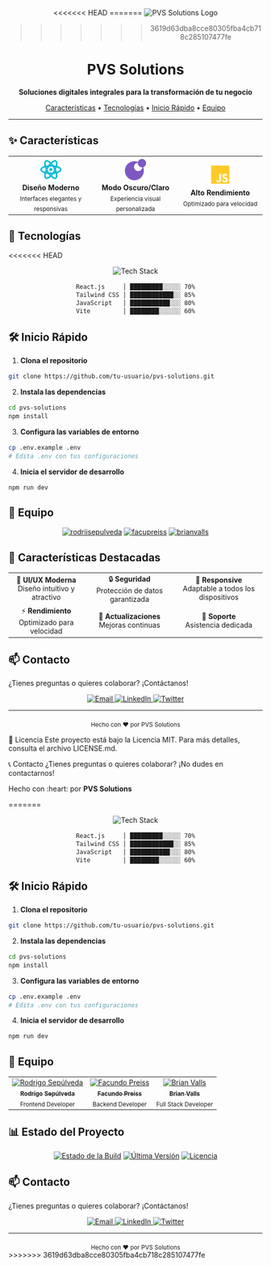 <div align="center">
<<<<<<< HEAD
=======
  <img src="ruta-a-tu-logo.png" alt="PVS Solutions Logo" width="200"/>
  
>>>>>>> 3619d63dba8cce80305fba4cb718c285107477fe
  # PVS Solutions

  <p>
    <strong>Soluciones digitales integrales para la transformación de tu negocio</strong>
  </p>

  <p>
    <a href="#características">Características</a> •
    <a href="#tecnologías">Tecnologías</a> •
    <a href="#inicio-rápido">Inicio Rápido</a> •
    <a href="#equipo">Equipo</a>
  </p>
</div>

---

## ✨ Características

<div align="center">
  <table>
    <tr>
      <td align="center" width="33%">
        <img src="https://raw.githubusercontent.com/PKief/vscode-material-icon-theme/main/icons/react.svg" width="48" height="48" alt="Diseño Moderno"/>
        <br />
        <b>Diseño Moderno</b>
        <br />
        <sub>Interfaces elegantes y responsivas</sub>
      </td>
      <td align="center" width="33%">
        <img src="https://raw.githubusercontent.com/PKief/vscode-material-icon-theme/main/icons/moon.svg" width="48" height="48" alt="Modo Oscuro"/>
        <br />
        <b>Modo Oscuro/Claro</b>
        <br />
        <sub>Experiencia visual personalizada</sub>
      </td>
      <td align="center" width="33%">
        <img src="https://raw.githubusercontent.com/PKief/vscode-material-icon-theme/main/icons/javascript.svg" width="48" height="48" alt="Rendimiento"/>
        <br />
        <b>Alto Rendimiento</b>
        <br />
        <sub>Optimizado para velocidad</sub>
      </td>
    </tr>
  </table>
</div>

## 🚀 Tecnologías
<<<<<<< HEAD

<div align="center">
  <img src="https://skillicons.dev/icons?i=react,tailwind,vite,js,git,github,vscode,figma" alt="Tech Stack" />
  
  ```text
  React.js     │ █████████░░░░░ 70%
  Tailwind CSS │ ████████████░░ 85%
  JavaScript   │ ███████████░░░ 80%
  Vite         │ ████████░░░░░░ 60%
  ```
</div>

## 🛠️ Inicio Rápido

1. **Clona el repositorio**
```bash
git clone https://github.com/tu-usuario/pvs-solutions.git
```

2. **Instala las dependencias**
```bash
cd pvs-solutions
npm install
```

3. **Configura las variables de entorno**
```bash
cp .env.example .env
# Edita .env con tus configuraciones
```

4. **Inicia el servidor de desarrollo**
```bash
npm run dev
```

## 👥 Equipo

<div align="center">

[![rodriisepulveda](https://img.shields.io/badge/rodriisepulveda-Contribuidor-blue?style=for-the-badge&logo=github)](https://github.com/rodriisepulveda)
[![facupreiss](https://img.shields.io/badge/facupreiss-Contribuidor-green?style=for-the-badge&logo=github)](https://github.com/facupreiss)
[![brianvalls](https://img.shields.io/badge/brianvalls-Contribuidor-orange?style=for-the-badge&logo=github)](https://github.com/brianvalls)

</div>

## 🌟 Características Destacadas

<div align="center">
  <table>
    <tr>
      <td align="center">
        🎨 <b>UI/UX Moderna</b>
        <br/>
        Diseño intuitivo y atractivo
      </td>
      <td align="center">
        🔒 <b>Seguridad</b>
        <br/>
        Protección de datos garantizada
      </td>
      <td align="center">
        📱 <b>Responsive</b>
        <br/>
        Adaptable a todos los dispositivos
      </td>
    </tr>
    <tr>
      <td align="center">
        ⚡ <b>Rendimiento</b>
        <br/>
        Optimizado para velocidad
      </td>
      <td align="center">
        🔄 <b>Actualizaciones</b>
        <br/>
        Mejoras continuas
      </td>
      <td align="center">
        💬 <b>Soporte</b>
        <br/>
        Asistencia dedicada
      </td>
    </tr>
  </table>
</div>

## 📫 Contacto

¿Tienes preguntas o quieres colaborar? ¡Contáctanos!

<div align="center">
  <a href="mailto:contacto@pvs-solutions.com">
    <img src="https://img.shields.io/badge/Email-D14836?style=for-the-badge&logo=gmail&logoColor=white" alt="Email"/>
  </a>
  <a href="https://www.linkedin.com/company/pvs-solutions">
    <img src="https://img.shields.io/badge/LinkedIn-0077B5?style=for-the-badge&logo=linkedin&logoColor=white" alt="LinkedIn"/>
  </a>
  <a href="https://twitter.com/pvs_solutions">
    <img src="https://img.shields.io/badge/Twitter-1DA1F2?style=for-the-badge&logo=twitter&logoColor=white" alt="Twitter"/>
  </a>
</div>

---

<div align="center">
  <sub>Hecho con ❤️ por PVS Solutions</sub>
</div>

:pencil: Licencia
Este proyecto está bajo la Licencia MIT. Para más detalles, consulta el archivo LICENSE.md.

:telephone_receiver: Contacto
¿Tienes preguntas o quieres colaborar? ¡No dudes en contactarnos!

<p> Hecho con :heart: por <strong>PVS Solutions</strong> </p>






=======

<div align="center">
  <img src="https://skillicons.dev/icons?i=react,tailwind,vite,js,git,github,vscode,figma" alt="Tech Stack" />
  
  ```text
  React.js     │ █████████░░░░░ 70%
  Tailwind CSS │ ████████████░░ 85%
  JavaScript   │ ███████████░░░ 80%
  Vite         │ ████████░░░░░░ 60%
  ```
</div>

## 🛠️ Inicio Rápido

1. **Clona el repositorio**
```bash
git clone https://github.com/tu-usuario/pvs-solutions.git
```

2. **Instala las dependencias**
```bash
cd pvs-solutions
npm install
```

3. **Configura las variables de entorno**
```bash
cp .env.example .env
# Edita .env con tus configuraciones
```

4. **Inicia el servidor de desarrollo**
```bash
npm run dev
```

## 👥 Equipo

<div align="center">
  <table>
    <tr>
      <td align="center">
        <a href="https://github.com/rodriisepulveda">
          <img src="https://avatar.iran.liara.run/public/33" width="100px;" alt="Rodrigo Sepúlveda"/>
          <br />
          <sub><b>Rodrigo Sepúlveda</b></sub>
        </a>
        <br />
        <sub>Frontend Developer</sub>
      </td>
      <td align="center">
        <a href="https://github.com/facupreiss">
          <img src="https://avatar.iran.liara.run/public/48" width="100px;" alt="Facundo Preiss"/>
          <br />
          <sub><b>Facundo Preiss</b></sub>
        </a>
        <br />
        <sub>Backend Developer</sub>
      </td>
      <td align="center">
        <a href="https://github.com/brianvalls">
          <img src="https://avatar.iran.liara.run/public/46" width="100px;" alt="Brian Valls"/>
          <br />
          <sub><b>Brian Valls</b></sub>
        </a>
        <br />
        <sub>Full Stack Developer</sub>
      </td>
    </tr>
  </table>
</div>

## 📊 Estado del Proyecto

<div align="center">

[![Estado de la Build](https://img.shields.io/github/workflow/status/tu-usuario/pvs-solutions/CI?style=for-the-badge)](https://github.com/tu-usuario/pvs-solutions/actions)
[![Última Versión](https://img.shields.io/github/v/release/tu-usuario/pvs-solutions?style=for-the-badge)](https://github.com/tu-usuario/pvs-solutions/releases)
[![Licencia](https://img.shields.io/github/license/tu-usuario/pvs-solutions?style=for-the-badge)](LICENSE)

</div>

## 📫 Contacto

¿Tienes preguntas o quieres colaborar? ¡Contáctanos!

<div align="center">
  <a href="mailto:contacto@pvs-solutions.com">
    <img src="https://img.shields.io/badge/Email-D14836?style=for-the-badge&logo=gmail&logoColor=white" alt="Email"/>
  </a>
  <a href="https://www.linkedin.com/company/pvs-solutions">
    <img src="https://img.shields.io/badge/LinkedIn-0077B5?style=for-the-badge&logo=linkedin&logoColor=white" alt="LinkedIn"/>
  </a>
  <a href="https://twitter.com/pvs_solutions">
    <img src="https://img.shields.io/badge/Twitter-1DA1F2?style=for-the-badge&logo=twitter&logoColor=white" alt="Twitter"/>
  </a>
</div>

---

<div align="center">
  <sub>Hecho con ❤️ por PVS Solutions</sub>
</div>
>>>>>>> 3619d63dba8cce80305fba4cb718c285107477fe
